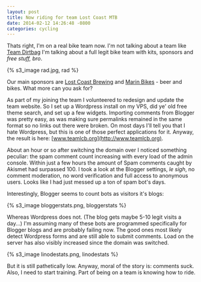 ```yaml
---
layout: post
title: Now riding for team Lost Coast MTB
date: 2014-02-12 14:26:48 -0800
categories: cycling
---
```

<!-- {{site.image_url}}/{{page.id | replace: '/','-' | remove_first: '-'}}/image.jpg -->

Thats right, I'm on a real bike team now. I'm not talking about a team like
[Team Dirtbag](http://www.teamdirtbag.com) I'm talking about a full legit bike team
with kits, sponsors and *free stuff, bro*.

<!--more-->

{% s3_image rad.jpg, rad %}

Our main sponsors are [Lost Coast Brewing](http://www.lostcoast.com/) and [Marin
Bikes](http://www.marinbikes.com) - beer and bikes. What more can you ask for?

As part of my joining the team I volunteered to redesign and update the team website.
So I set up a Wordpress install on my VPS, did ye' old free theme search, and set
up a few widgets. Importing comments from Blogger was pretty easy, as was making sure
permalinks remained in the same format so no links out there were broken. On most days
I'll tell you that I hate Wordpress, but this is one of those perfect applications
for it. Anyway, the result is here: [www.teamlcb.org](http://www.teamlcb.org).

About an hour or so after switching the domain over I noticed something peculiar:
the spam comment count increasing with every load of the admin console. Within just
a few hours the amount of Spam comments caught by Akismet had surpassed 100. I took a look
at the Blogger settings, *le sigh*, no comment moderation, no word verification
and full access to anonymous users. Looks like I had just messed up a ton of spam
bot's days.

Interestingly, Blogger seems to count bots as visitors it's blogs:

{% s3_image bloggerstats.png, bloggerstats %}

Whereas Wordpress does not. (The blog gets maybe 5-10 legit visits a day...) I'm
assuming many of these bots are programmed specifically for Blogger blogs and are
probably failing now. The good ones most likely detect Wordpress forms and are still
able to submit comments. Load on the server has also visibly increased since the
domain was switched.

{% s3_image linodestats.png, linodestats %}

But it is still pathetically low. Anyway, moral of the story is: comments suck.
Also, I need to start training. Part of being on a team is knowing how to ride.
